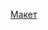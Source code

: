 [Макет](https://www.figma.com/design/icihipoo7gFUqkEKzJY00O/React-Hotdog?node-id=0-1&t=7EtTrCjVTbAXQvLv-1)